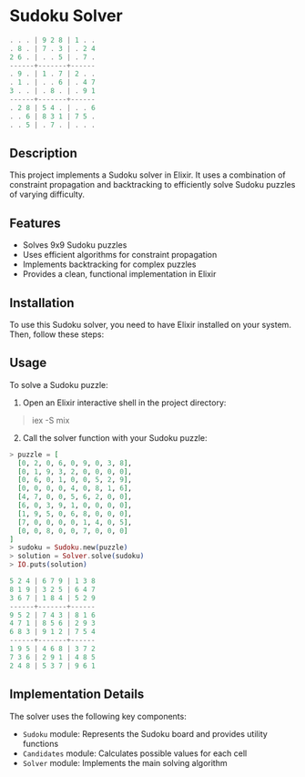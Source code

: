 # Sudoku Solver
```javascript
. . . | 9 2 8 | 1 . .
. 8 . | 7 . 3 | . 2 4
2 6 . | . . 5 | . 7 .
------+-------+------
. 9 . | 1 . 7 | 2 . .
. 1 . | . . 6 | . 4 7
3 . . | . 8 . | . 9 1
------+-------+------
. 2 8 | 5 4 . | . . 6
. . 6 | 8 3 1 | 7 5 .
. . 5 | . 7 . | . . .
```

## Description
This project implements a Sudoku solver in Elixir. It uses a combination of constraint propagation and backtracking to efficiently solve Sudoku puzzles of varying difficulty.

## Features
- Solves 9x9 Sudoku puzzles
- Uses efficient algorithms for constraint propagation
- Implements backtracking for complex puzzles
- Provides a clean, functional implementation in Elixir

## Installation
To use this Sudoku solver, you need to have Elixir installed on your system. Then, follow these steps:

## Usage
To solve a Sudoku puzzle:

1. Open an Elixir interactive shell in the project directory:
> iex -S mix

2. Call the solver function with your Sudoku puzzle:
```elixir
> puzzle = [
  [0, 2, 0, 6, 0, 9, 0, 3, 8],
  [0, 1, 9, 3, 2, 0, 0, 0, 0],
  [0, 6, 0, 1, 0, 0, 5, 2, 9],
  [0, 0, 0, 0, 4, 0, 8, 1, 6],
  [4, 7, 0, 0, 5, 6, 2, 0, 0],
  [6, 0, 3, 9, 1, 0, 0, 0, 0],
  [1, 9, 5, 0, 6, 8, 0, 0, 0],
  [7, 0, 0, 0, 0, 1, 4, 0, 5],
  [0, 0, 8, 0, 0, 7, 0, 0, 0]
]
> sudoku = Sudoku.new(puzzle)
> solution = Solver.solve(sudoku)
> IO.puts(solution)
```

```javascript
5 2 4 | 6 7 9 | 1 3 8
8 1 9 | 3 2 5 | 6 4 7
3 6 7 | 1 8 4 | 5 2 9
------+-------+------
9 5 2 | 7 4 3 | 8 1 6
4 7 1 | 8 5 6 | 2 9 3
6 8 3 | 9 1 2 | 7 5 4
------+-------+------
1 9 5 | 4 6 8 | 3 7 2
7 3 6 | 2 9 1 | 4 8 5
2 4 8 | 5 3 7 | 9 6 1
```

## Implementation Details
The solver uses the following key components:

- `Sudoku` module: Represents the Sudoku board and provides utility functions
- `Candidates` module: Calculates possible values for each cell
- `Solver` module: Implements the main solving algorithm